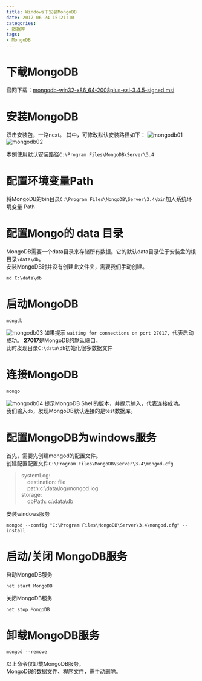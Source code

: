 ```yaml
---
title: Windows下安装MongoDB
date: 2017-06-24 15:21:10
categories:
- 数据库
tags:
- MongoDB
---
```


# 下载MongoDB
官网下载：[mongodb-win32-x86_64-2008plus-ssl-3.4.5-signed.msi](https://www.mongodb.com/download-center)

 <!-- more -->

# 安装MongoDB
双击安装包，一路next。
其中，可修改默认安装路径如下：
![mongodb01](/images/mongodb/mongodb01.png)
![mongodb02](/images/mongodb/mongodb02.png)

本例使用默认安装路径`C:\Program Files\MongoDB\Server\3.4`

# 配置环境变量Path
将MongoDB的bin目录`C:\Program Files\MongoDB\Server\3.4\bin`加入系统环境变量 Path

# 配置Mongo的 data 目录
MongoDB需要一个data目录来存储所有数据。它的默认data目录位于安装盘的根目录`\data\db`。  
安装MongoDB时并没有创建此文件夹，需要我们手动创建。
```
md C:\data\db
```

# 启动MongoDB
```
mongdb
```
![mongodb03](/images/mongodb/mongodb03.png)
如果提示 `waiting for connections on port 27017`，代表启动成功。 **27017**是MongoDB的默认端口。  
此时发现目录`C:\data\db`初始化很多数据文件

# 连接MongoDB
```
mongo
```
![mongodb04](/images/mongodb/mongodb04.png)
提示MongoDB Shell的版本，并提示输入，代表连接成功。  
我们输入`db`，发现MongoDB默认连接的是test数据库。

# 配置MongoDB为windows服务
首先，需要先创建mongod的配置文件。  
创建配置配置文件`C:\Program Files\MongoDB\Server\3.4\mongod.cfg`

> systemLog:  
&nbsp;&nbsp;&nbsp; destination: file  
&nbsp;&nbsp;&nbsp; path:c:\data\log\mongod.log  
storage:  
&nbsp;&nbsp;&nbsp; dbPath: c:\data\db  

安装windows服务
```
mongod --config "C:\Program Files\MongoDB\Server\3.4\mongod.cfg" --install
```

# 启动/关闭 MongoDB服务
启动MongoDB服务
```
net start MongoDB
```
关闭MongoDB服务
```
net stop MongoDB
```

# 卸载MongoDB服务

```
mongod --remove
```
以上命令仅卸载MongoDB服务。  
MongoDB的数据文件、程序文件，需手动删除。